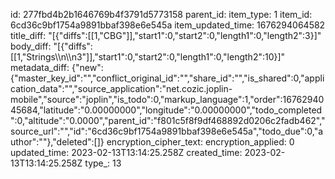 id: 277fbd4b2b1646769b4f3791d5773158
parent_id: 
item_type: 1
item_id: 6cd36c9bf1754a9891bbaf398e6e545a
item_updated_time: 1676294064582
title_diff: "[{\"diffs\":[[1,\"CBG\"]],\"start1\":0,\"start2\":0,\"length1\":0,\"length2\":3}]"
body_diff: "[{\"diffs\":[[1,\"Strings\\\n\\\n3\"]],\"start1\":0,\"start2\":0,\"length1\":0,\"length2\":10}]"
metadata_diff: {"new":{"master_key_id":"","conflict_original_id":"","share_id":"","is_shared":0,"application_data":"","source_application":"net.cozic.joplin-mobile","source":"joplin","is_todo":0,"markup_language":1,"order":1676294045684,"latitude":"0.00000000","longitude":"0.00000000","todo_completed":0,"altitude":"0.0000","parent_id":"f801c5f8f9df468892d0206c2fadb462","source_url":"","id":"6cd36c9bf1754a9891bbaf398e6e545a","todo_due":0,"author":""},"deleted":[]}
encryption_cipher_text: 
encryption_applied: 0
updated_time: 2023-02-13T13:14:25.258Z
created_time: 2023-02-13T13:14:25.258Z
type_: 13